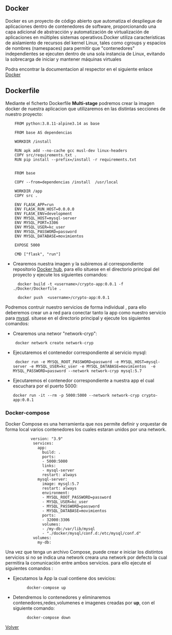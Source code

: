 ## Docker

Docker es un proyecto de código abierto que automatiza el despliegue de aplicaciones dentro de contenedores de software, proporcionando una capa adicional de abstracción y automatización de virtualización de aplicaciones en múltiples sistemas operativos.Docker utiliza características de aislamiento de recursos del kernel Linux, tales como cgroups y espacios de nombres (namespaces) para permitir que "contenedores" independientes se ejecuten dentro de una sola instancia de Linux, evitando la sobrecarga de iniciar y mantener máquinas virtuales

Podra encontrar la documentacion al respector en el siguiente enlace [Docker](https://docs.docker.com/get-started/overview/)


## Dockerfile

Mediante el ficherto Dockerfile **Multi-stage** podremos crear la imagen docker de nuestra aplicacion que utilizaremos en las distintas secciones de nuestro proyecto:

        FROM python:3.8.11-alpine3.14 as base

        FROM base AS dependencias 

        WORKDIR /install

        RUN apk add --no-cache gcc musl-dev linux-headers
        COPY src/requirements.txt .
        RUN pip install --prefix=/install -r requirements.txt


        FROM base

        COPY --from=dependencias /install  /usr/local

        WORKDIR /app
        COPY src .

        ENV FLASK_APP=run
        ENV FLASK_RUN_HOST=0.0.0.0
        ENV FLASK_ENV=development
        ENV MYSQL_HOST=mysql-server
        ENV MYSQL_PORT=3306
        ENV MYSQL_USER=kc_user
        ENV MYSQL_PASSWORD=password
        ENV MYSQL_DATABASE=movimientos

        EXPOSE 5000

        CMD ["flask", "run"]


* Crearemos nuestra imagen y la subiremos al correspondiente repositorio [Docker hub](https://hub.docker.com/repository/docker/leosn/crypto_app), para ello situese en el directorio principal del proyecto y ejecute los siguientes comandos:

        docker build -t <username>/crypto-app:0.0.1 -f ./Docker/Dockerfile .
        
        docker push  <username>/crypto-app:0.0.1 
 

Podremos contruir nuestro servicios de forma individual , para ello deberemos crear un a red para conectar tanto la app como nuestro servicio para [mysql](https://hub.docker.com/_/mysql).
situese en el directorio principal y ejecute los siguientes comandos:

 * Crearemos una networ "network-cryp":
 
        docker network create network-cryp
 
 * Ejecutaremos el contenedor correspondiente al servicio mysql:
          
        docker run -e MYSQL_ROOT_PASSWORD=password -e MYSQL_HOST=mysql-server -e MYSQL_USER=kc_user -e MYSQL_DATABASE=movimientos  -e MYSQL_PASSWORD=password --network network-cryp mysql:5.7

        
 * Ejecutaremos el contenedor correspondiente a nuestra app el cual escuchara por el puerto 5000:
        
       docker run -it --rm -p 5000:5000 --network network-cryp crypto-app:0.0.1

        
 
### Docker-compose

Docker Compose es una herramienta que nos permite definir y orquestar de forma local varios contenedores  los cuales estaran unidos por una network.
               
               version: "3.9"
                services:
                  app:
                    build: .
                    ports:
                    - 5000:5000
                    links:
                    - mysql-server
                    restart: always
                  mysql-server:
                    image: mysql:5.7
                    restart: always
                    environment:
                    - MYSQL_ROOT_PASSWORD=password
                    - MYSQL_USER=kc_user
                    - MYSQL_PASSWORD=password
                    - MYSQL_DATABASE=movimientos
                    ports:
                    - 32000:3306
                    volumes:
                    - /my-db:/var/lib/mysql
                    - "./docker/mysql/conf.d:/etc/mysql/conf.d"
                volumes:
                  my-db:     
        

Una vez que tenga un archivo Compose, puede crear e iniciar los distintos servicios si no se indica una network creara una network por defecto la cual permitira la comunicación entre ambos servicios. para ello ejecute el siguientes comandos :

* Ejecutamos la App la cual contiene dos sevicios:

            docker-compose up
            
* Detendremos lo contenedores y eliminaremos contenedores,redes,volumenes e imagenes creadas por **up**, con el siguiente comando:

            docker-compose down

               



  
[Volver](https://github.com/KeepCodingCloudDevops5/project-final-devops-leosilva/blob/main/README.md)
